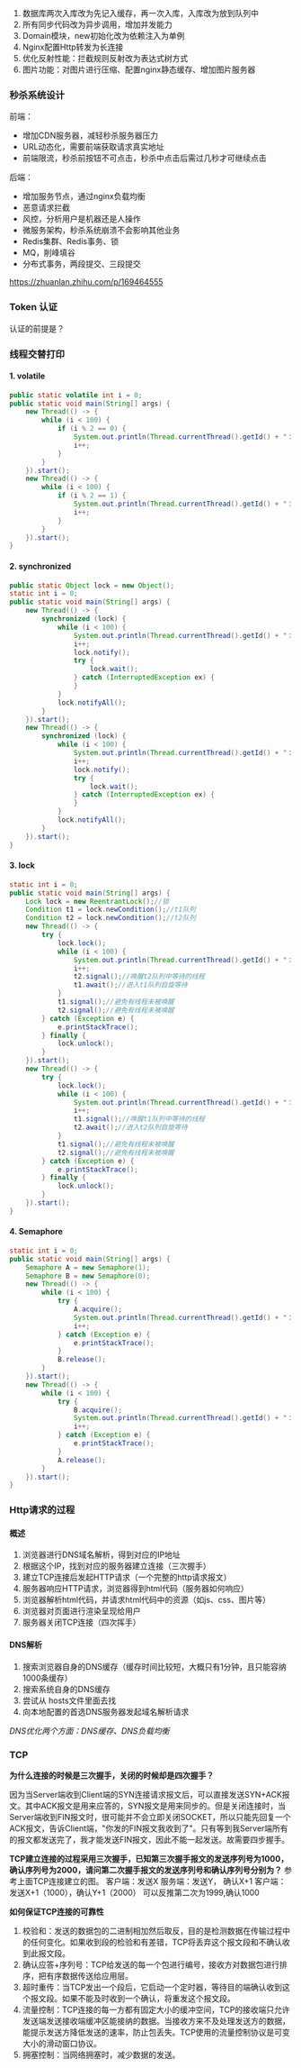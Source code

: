 1. 数据库两次入库改为先记入缓存，再一次入库，入库改为放到队列中
2. 所有同步代码改为异步调用，增加并发能力
3. Domain模块，new初始化改为依赖注入为单例
4. Nginx配置Http转发为长连接
5. 优化反射性能：拦截规则反射改为表达式树方式
6. 图片功能：对图片进行压缩、配置nginx静态缓存、增加图片服务器



### 秒杀系统设计

前端：

- 增加CDN服务器，减轻秒杀服务器压力
- URL动态化，需要前端获取请求真实地址
- 前端限流，秒杀前按钮不可点击，秒杀中点击后需过几秒才可继续点击

后端：

- 增加服务节点，通过nginx负载均衡
- 恶意请求拦截
- 风控，分析用户是机器还是人操作
- 微服务架构，秒杀系统崩溃不会影响其他业务
- Redis集群、Redis事务、锁
- MQ，削峰填谷
- 分布式事务，两段提交、三段提交

https://zhuanlan.zhihu.com/p/169464555

### Token 认证

认证的前提是？

### 线程交替打印

#### 1. volatile

```java
public static volatile int i = 0;
public static void main(String[] args) {
    new Thread(() -> {
        while (i < 100) {
            if (i % 2 == 0) {
                System.out.println(Thread.currentThread().getId() + "：" + i);
                i++;
            }
        }
    }).start();
    new Thread(() -> {
        while (i < 100) {
            if (i % 2 == 1) {
                System.out.println(Thread.currentThread().getId() + "：" + i);
                i++;
            }
        }
    }).start();
}
```

#### 2. synchronized

```java
public static Object lock = new Object();
static int i = 0;
public static void main(String[] args) {
    new Thread(() -> {
        synchronized (lock) {
            while (i < 100) {
                System.out.println(Thread.currentThread().getId() + "：" + i);
                i++;
                lock.notify();
                try {
                    lock.wait();
                } catch (InterruptedException ex) {
                }
            }
            lock.notifyAll();
        }
    }).start();
    new Thread(() -> {
        synchronized (lock) {
            while (i < 100) {
                System.out.println(Thread.currentThread().getId() + "：" + i);
                i++;
                lock.notify();
                try {
                    lock.wait();
                } catch (InterruptedException ex) {
                }
            }
            lock.notifyAll();
        }
    }).start();
}
```

#### 3. lock

```java
static int i = 0;
public static void main(String[] args) {
    Lock lock = new ReentrantLock();//锁
    Condition t1 = lock.newCondition();//t1队列
    Condition t2 = lock.newCondition();//t2队列
    new Thread(() -> {
        try {
            lock.lock();
            while (i < 100) {
                System.out.println(Thread.currentThread().getId() + "：" + i);
                i++;
                t2.signal();//唤醒t2队列中等待的线程
                t1.await();//进入t1队列自旋等待
            }
            t1.signal();//避免有线程未被唤醒
            t2.signal();//避免有线程未被唤醒
        } catch (Exception e) {
            e.printStackTrace();
        } finally {
            lock.unlock();
        }
    }).start();
    new Thread(() -> {
        try {
            lock.lock();
            while (i < 100) {
                System.out.println(Thread.currentThread().getId() + "：" + i);
                i++;
                t1.signal();//唤醒t1队列中等待的线程
                t2.await();//进入t2队列自旋等待
            }
            t1.signal();//避免有线程未被唤醒
            t2.signal();//避免有线程未被唤醒
        } catch (Exception e) {
            e.printStackTrace();
        } finally {
            lock.unlock();
        }
    }).start();
}
```

#### 4. Semaphore

```java
static int i = 0;
public static void main(String[] args) {
    Semaphore A = new Semaphore(1);
    Semaphore B = new Semaphore(0);
    new Thread(() -> {
        while (i < 100) {
            try {
                A.acquire();
                System.out.println(Thread.currentThread().getId() + "：" + i);
                i++;
            } catch (Exception e) {
                e.printStackTrace();
            }
            B.release();
        }
    }).start();
    new Thread(() -> {
        while (i < 100) {
            try {
                B.acquire();
                System.out.println(Thread.currentThread().getId() + "：" + i);
                i++;
            } catch (Exception e) {
                e.printStackTrace();
            }
            A.release();
        }
    }).start();
}
```

### Http请求的过程

#### 概述

1. 浏览器进行DNS域名解析，得到对应的IP地址
2. 根据这个IP，找到对应的服务器建立连接（三次握手）
3. 建立TCP连接后发起HTTP请求（一个完整的http请求报文）
4. 服务器响应HTTP请求，浏览器得到html代码（服务器如何响应）
5. 浏览器解析html代码，并请求html代码中的资源（如js、css、图片等）
6. 浏览器对页面进行渲染呈现给用户
7. 服务器关闭TCP连接（四次挥手）

#### DNS解析

1. 搜索浏览器自身的DNS缓存（缓存时间比较短，大概只有1分钟，且只能容纳1000条缓存）
2. 搜索系统自身的DNS缓存
3. 尝试从 hosts文件里面去找
4. 向本地配置的首选DNS服务器发起域名解析请求

*DNS优化两个方面：DNS缓存、DNS负载均衡*

### TCP

**为什么连接的时候是三次握手，关闭的时候却是四次握手？**

因为当Server端收到Client端的SYN连接请求报文后，可以直接发送SYN+ACK报文。其中ACK报文是用来应答的，SYN报文是用来同步的。但是关闭连接时，当Server端收到FIN报文时，很可能并不会立即关闭SOCKET，所以只能先回复一个ACK报文，告诉Client端，"你发的FIN报文我收到了"。只有等到我Server端所有的报文都发送完了，我才能发送FIN报文，因此不能一起发送。故需要四步握手。

**TCP建立连接的过程采用三次握手，已知第三次握手报文的发送序列号为1000，确认序列号为2000，请问第二次握手报文的发送序列号和确认序列号分别为？**
参考上面TCP连接建立的图。
客户端：发送X
服务端：发送Y， 确认X+1
客户端：发送X+1（1000），确认Y+1（2000）
可以反推第二次为1999,确认1000

**如何保证TCP连接的可靠性**

1. 校验和：发送的数据包的二进制相加然后取反，目的是检测数据在传输过程中的任何变化。如果收到段的检验和有差错，TCP将丢弃这个报文段和不确认收到此报文段。 
2. 确认应答+序列号：TCP给发送的每一个包进行编号，接收方对数据包进行排序，把有序数据传送给应用层。 
3. 超时重传：当TCP发出一个段后，它启动一个定时器，等待目的端确认收到这个报文段。如果不能及时收到一个确认，将重发这个报文段。 
4. 流量控制：TCP连接的每一方都有固定大小的缓冲空间，TCP的接收端只允许发送端发送接收端缓冲区能接纳的数据。当接收方来不及处理发送方的数据，能提示发送方降低发送的速率，防止包丢失。TCP使用的流量控制协议是可变大小的滑动窗口协议。  
5. 拥塞控制：当网络拥塞时，减少数据的发送。       